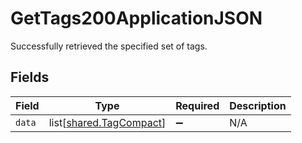 # GetTags200ApplicationJSON

Successfully retrieved the specified set of tags.


## Fields

| Field                                                        | Type                                                         | Required                                                     | Description                                                  |
| ------------------------------------------------------------ | ------------------------------------------------------------ | ------------------------------------------------------------ | ------------------------------------------------------------ |
| `data`                                                       | list[[shared.TagCompact](../../models/shared/tagcompact.md)] | :heavy_minus_sign:                                           | N/A                                                          |
